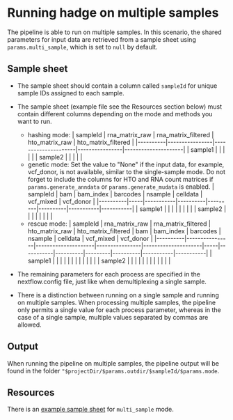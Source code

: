 # Running hadge on multiple samples

The pipeline is able to run on multiple samples.
In this scenario, the shared parameters for input data are retrieved from a sample sheet using `params.multi_sample`, which is set to `null` by default.

## **Sample sheet**

- The sample sheet should contain a column called `sampleId` for unique sample IDs assigned to each sample.
- The sample sheet (example file see the Resources section below) must contain different columns depending on the mode and methods you want to run.

  - hashing mode:
    | sampleId | rna_matrix_raw | rna_matrix_filtered | hto_matrix_raw | hto_matrix_filtered |
    |----------|----------------|---------------------|----------------|---------------------|
    | sample1 | | | | |
    | sample2 | | | | |
  - genetic mode: Set the value to "None" if the input data, for example, vcf_donor, is not available, similar to the single-sample mode. Do not forget to include the columns for HTO and RNA count matrices if `params.generate_anndata` or `params.generate_mudata` is enabled.
    | sampleId | bam | bam_index | barcodes | nsample | celldata | vcf_mixed | vcf_donor |
    |----------|-----|-----------|----------|---------|----------|-----------|-----------|
    | sample1 | | | | | | | |
    | sample2 | | | | | | | |
  - rescue mode:
    | sampleId | rna_matrix_raw | rna_matrix_filtered | hto_matrix_raw | hto_matrix_filtered | bam | bam_index | barcodes | nsample | celldata | vcf_mixed | vcf_donor |
    |----------|----------------|---------------------|----------------|---------------------|-----|-----------|----------|---------|----------|-----------|-----------|
    | sample1 | | | | | | | | | | | |
    | sample2 | | | | | | | | | | | |

- The remaining parameters for each process are specified in the nextflow.config file, just like when demultiplexing a single sample.
- There is a distinction between running on a single sample and running on multiple samples. When processing multiple samples, the pipeline only permits a single value for each process parameter, whereas in the case of a single sample, multiple values separated by commas are allowed.

## **Output**

When running the pipeline on multiple samples, the pipeline output will be found in the folder `"$projectDir/$params.outdir/$sampleId/$params.mode`.

## **Resources**

There is an [example sample sheet](../../test_data/multi_sample_input.csv) for `multi_sample` mode.
